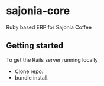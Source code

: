 # sajonia-core
Ruby based ERP for Sajonia Coffee

## Getting started
 To get the Rails server running locally
* Clone repo.
* bundle install.
